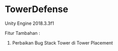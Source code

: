 # TowerDefense

Unity Engine 2018.3.3f1

Fitur Tambahan :
1. Perbaikan Bug Stack Tower di Tower Placement

